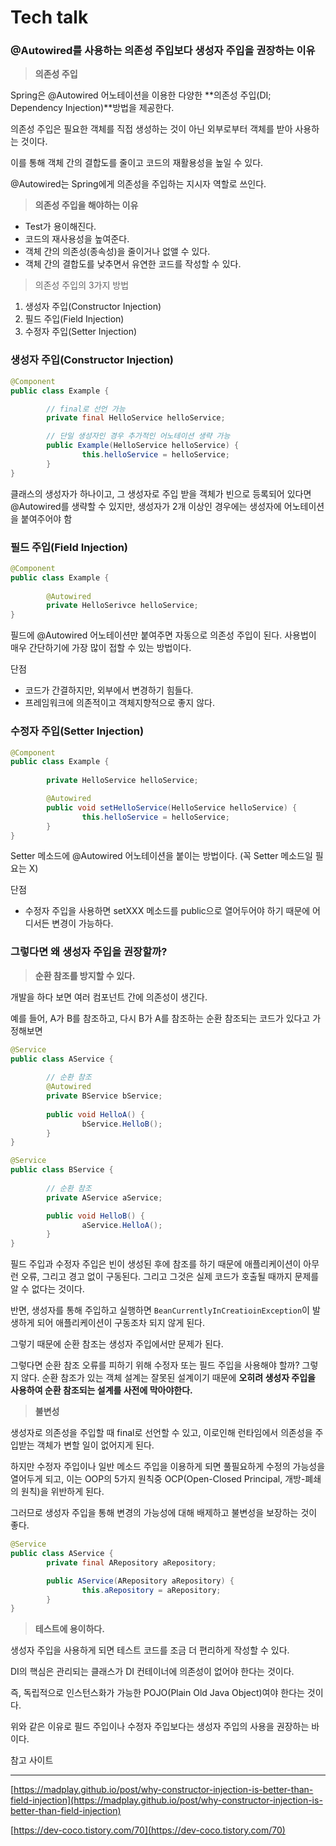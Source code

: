 # Tech talk

### @Autowired를 사용하는 의존성 주입보다 생성자 주입을 권장하는 이유

> **의존성 주입**
>

Spring은 @Autowired 어노테이션을 이용한 다양한 **의존성 주입(DI; Dependency Injection)**방법을 제공한다.

의존성 주입은 필요한 객체를 직접 생성하는 것이 아닌 외부로부터 객체를 받아 사용하는 것이다.

이를 통해 객체 간의 결합도를 줄이고 코드의 재활용성을 높일 수 있다.

@Autowired는 Spring에게 의존성을 주입하는 지시자 역할로 쓰인다.

> **의존성 주입을 해야하는 이유**
>
- Test가 용이해진다.
- 코드의 재사용성을 높여준다.
- 객체 간의 의존성(종속성)을 줄이거나 없앨 수 있다.
- 객체 간의 결합도를 낮추면서 유연한 코드를 작성할 수 있다.

> 의존성 주입의 3가지 방법
>
1. 생성자 주입(Constructor Injection)
2. 필드 주입(Field Injection)
3. 수정자 주입(Setter Injection)

### 생성자 주입(Constructor Injection)

```java
@Component
public class Example {

		// final로 선언 가능
		private final HelloService helloService;

		// 단일 생성자인 경우 추가적인 어노테이션 생략 가능
		public Example(HelloService helloService) {
				this.helloService = helloService;
		}
}
```

클래스의 생성자가 하나이고, 그 생성자로 주입 받을 객체가 빈으로 등록되어 있다면 @Autowired를 생략할 수 있지만, 생성자가 2개 이상인 경우에는 생성자에 어노테이션을 붙여주어야 함

### 필드 주입(Field Injection)

```java
@Component
public class Example {
	
		@Autowired
		private HelloSerivce helloService;
}
```

필드에 @Autowired 어노테이션만 붙여주면 자동으로 의존성 주입이 된다.
사용법이 매우 간단하기에 가장 많이 접할 수 있는 방법이다.

단점

- 코드가 간결하지만, 외부에서 변경하기 힘들다.
- 프레임워크에 의존적이고 객체지향적으로 좋지 않다.

### 수정자 주입(Setter Injection)

```java
@Component
public class Example {
		
		private HelloService helloService;

		@Autowired
		public void setHelloService(HelloService helloService) {
				this.helloService = helloService;
		}
}
```

Setter 메소드에 @Autowired 어노테이션을 붙이는 방법이다. (꼭 Setter 메소드일 필요는 X)

단점

- 수정자 주입을 사용하면 setXXX 메소드를 public으로 열어두어야 하기 때문에 어디서든 변경이 가능하다.

### 그렇다면 왜 생성자 주입을 권장할까?

> **순환 참조를 방지할 수 있다.**
>

개발을 하다 보면 여러 컴포넌트 간에 의존성이 생긴다.

예를 들어, A가 B를 참조하고, 다시 B가 A를 참조하는 순환 참조되는 코드가 있다고 가정해보면

```java
@Service
public class AService {
		
		// 순환 참조
		@Autowired
		private BService bService;
	
		public void HelloA() {
				bService.HelloB();
		}
}
```

```java
@Service
public class BService {
		
		// 순환 참조
		private AService aService;

		public void HelloB() {
				aService.HelloA();
		}
}
```

필드 주입과 수정자 주입은 빈이 생성된 후에 참조를 하기 때문에 애플리케이션이 아무런 오류, 그리고 경고 없이 구동된다. 그리고 그것은 실제 코드가 호출될 때까지 문제를 알 수 없다는 것이다.

반면, 생성자를 통해 주입하고 실행하면 `BeanCurrentlyInCreatioinException`이 발생하게 되어 애플리케이션이 구동조차 되지 않게 된다.

그렇기 때문에 순환 참조는 생성자 주입에서만 문제가 된다.

그렇다면 순환 참조 오류를 피하기 위해 수정자 또는 필드 주입을 사용해야 할까? 그렇지 않다. 순환 참조가 있는 객체 설계는 잘못된 설계이기 때문에 **오히려 생성자 주입을 사용하여 순환 참조되는 설계를 사전에 막아야한다.**

> **불변성**
>

생성자로 의존성을 주입할 때 final로 선언할 수 있고, 이로인해 런타임에서 의존성을 주입받는 객체가 변할 일이 없어지게 된다.

하지만 수정자 주입이나 일반 메소드 주입을 이용하게 되면 풀필요하게 수정의 가능성을 열어두게 되고,
이는 OOP의 5가지 원칙중 OCP(Open-Closed Principal, 개방-폐쇄의 원칙)을 위반하게 된다.

그러므로 생성자 주입을 통해 변경의 가능성에 대해 배제하고 불변성을 보장하는 것이 좋다.

```java
@Service
public class AService {
		private final ARepository aRepository;

		public AService(ARepository aRepository) {
				this.aRepository = aRepository;
		}
}
```

> **테스트에 용이하다.**
>

생성자 주입을 사용하게 되면 테스트 코드를 조금 더 편리하게 작성할 수 있다.

DI의 핵심은 관리되는 클래스가 DI 컨테이너에 의존성이 없어야 한다는 것이다.

즉, 독립적으로 인스턴스화가 가능한 POJO(Plain Old Java Object)여야 한다는 것이다.

위와 같은 이유로 필드 주입이나 수정자 주입보다는 생성자 주입의 사용을 권장하는 바이다.

참고 사이트

---

[https://madplay.github.io/post/why-constructor-injection-is-better-than-field-injection](https://madplay.github.io/post/why-constructor-injection-is-better-than-field-injection)

[https://dev-coco.tistory.com/70](https://dev-coco.tistory.com/70)